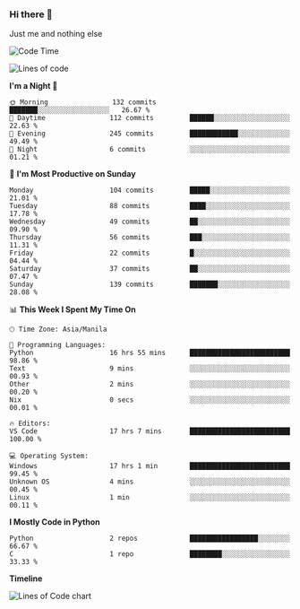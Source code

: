 ### Hi there 👋

Just me and nothing else


<!--START_SECTION:waka-->
![Code Time](http://img.shields.io/badge/Code%20Time-87%20hrs%2034%20mins-blue)

![Lines of code](https://img.shields.io/badge/From%20Hello%20World%20I%27ve%20Written-1.3%20million%20lines%20of%20code-blue)

**I'm a Night 🦉** 

```text
🌞 Morning                132 commits         ███████░░░░░░░░░░░░░░░░░░   26.67 % 
🌆 Daytime                112 commits         ██████░░░░░░░░░░░░░░░░░░░   22.63 % 
🌃 Evening                245 commits         ████████████░░░░░░░░░░░░░   49.49 % 
🌙 Night                  6 commits           ░░░░░░░░░░░░░░░░░░░░░░░░░   01.21 % 
```
📅 **I'm Most Productive on Sunday** 

```text
Monday                   104 commits         █████░░░░░░░░░░░░░░░░░░░░   21.01 % 
Tuesday                  88 commits          ████░░░░░░░░░░░░░░░░░░░░░   17.78 % 
Wednesday                49 commits          ██░░░░░░░░░░░░░░░░░░░░░░░   09.90 % 
Thursday                 56 commits          ███░░░░░░░░░░░░░░░░░░░░░░   11.31 % 
Friday                   22 commits          █░░░░░░░░░░░░░░░░░░░░░░░░   04.44 % 
Saturday                 37 commits          ██░░░░░░░░░░░░░░░░░░░░░░░   07.47 % 
Sunday                   139 commits         ███████░░░░░░░░░░░░░░░░░░   28.08 % 
```


📊 **This Week I Spent My Time On** 

```text
🕑︎ Time Zone: Asia/Manila

💬 Programming Languages: 
Python                   16 hrs 55 mins      █████████████████████████   98.86 % 
Text                     9 mins              ░░░░░░░░░░░░░░░░░░░░░░░░░   00.93 % 
Other                    2 mins              ░░░░░░░░░░░░░░░░░░░░░░░░░   00.20 % 
Nix                      0 secs              ░░░░░░░░░░░░░░░░░░░░░░░░░   00.01 % 

🔥 Editors: 
VS Code                  17 hrs 7 mins       █████████████████████████   100.00 % 

💻 Operating System: 
Windows                  17 hrs 1 min        █████████████████████████   99.45 % 
Unknown OS               4 mins              ░░░░░░░░░░░░░░░░░░░░░░░░░   00.45 % 
Linux                    1 min               ░░░░░░░░░░░░░░░░░░░░░░░░░   00.11 % 
```

**I Mostly Code in Python** 

```text
Python                   2 repos             █████████████████░░░░░░░░   66.67 % 
C                        1 repo              ████████░░░░░░░░░░░░░░░░░   33.33 % 
```



**Timeline**

![Lines of Code chart](https://raw.githubusercontent.com/mauring55/mauring55/main/assets/bar_graph.png)


<!--END_SECTION:waka-->

